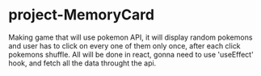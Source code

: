 # project-MemoryCard

Making game that will use pokemon API, it will display random pokemons and user has to click on every one of them only once, after each click pokemons shuffle. All will be done in react, gonna need to use 'useEffect' hook, and fetch all the data throught the api.
